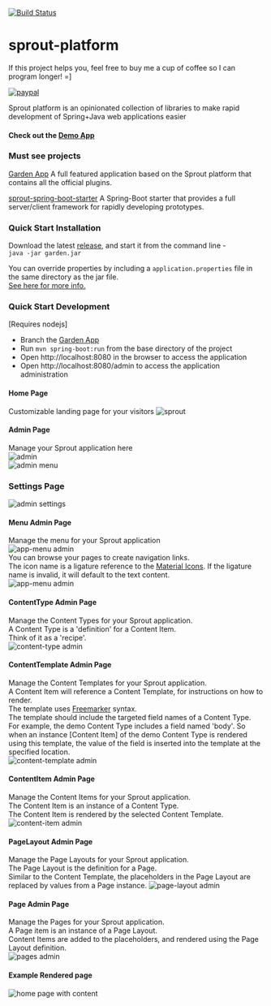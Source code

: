 [![Build Status](https://travis-ci.org/savantly-net/sprout-platform.svg?branch=master)](https://travis-ci.org/savantly-net/sprout-platform)  



# sprout-platform  

If this project helps you, feel free to buy me a cup of coffee so I can program longer! =]  

[![paypal](https://www.paypalobjects.com/en_US/i/btn/btn_donateCC_LG.gif)](https://paypal.me/Savantly)  

Sprout platform is an opinionated collection of libraries to make rapid development of Spring+Java web applications easier  

#### Check out the [Demo App](https://sprout.savantly.net/)

### Must see projects  

[Garden App]
A full featured application based on the Sprout platform that contains all the official plugins.   

[sprout-spring-boot-starter]
A Spring-Boot starter that provides a full server/client framework for rapidly developing prototypes.
  
  
### Quick Start Installation  
Download the latest [release], and start it from the command line -  
`java -jar garden.jar`  

You can override properties by including a `application.properties` file in the same directory as the jar file.  
[See here for more info.](./src/main/resources/)  


### Quick Start Development   
[Requires nodejs]  
- Branch the [Garden App]
- Run `mvn spring-boot:run` from the base directory of the project  
- Open http://localhost:8080 in the browser to access the application
- Open http://localhost:8080/admin to access the application administration

#### Home Page  
Customizable landing page for your visitors
![sprout](./examples/img/sprout-home.png)  

#### Admin Page  
Manage your Sprout application here  
![admin](./examples/img/sprout-admin.png)  
![admin menu](./examples/img/sprout-admin-menu.png)  

### Settings Page
![admin settings](./examples/img/sprout-admin-settings.png)  

#### Menu Admin Page  
Manage the menu for your Sprout application  
![app-menu admin](./examples/img/sprout-admin-app-menu.png)  
You can browse your pages to create navigation links.  
The icon name is a ligature reference to the [Material Icons]. If the ligature name is invalid, it will default to the text content.  
![app-menu admin](./examples/img/sprout-admin-app-menu-edit.png)  

#### ContentType Admin Page  
Manage the Content Types for your Sprout application.  
A Content Type is a 'definition' for a Content Item.  
Think of it as a 'recipe'.  
![content-type admin](./examples/img/sprout-admin-content-type-edit.png)  

#### ContentTemplate Admin Page  
Manage the Content Templates for your Sprout application.  
A Content Item will reference a Content Template, for instructions on how to render.  
The template uses [Freemarker] syntax.  
The template should include the targeted field names of a Content Type.  
For example, the demo Content Type includes a field named 'body'. So when an instance [Content Item] of the demo Content Type is rendered using this template, the value of the field is inserted into the template at the specified location.  
![content-template admin](./examples/img/sprout-admin-content-template-edit.png)  

#### ContentItem Admin Page  
Manage the Content Items for your Sprout application.  
The Content Item is an instance of a Content Type.  
The Content Item is rendered by the selected Content Template.  
![content-item admin](./examples/img/sprout-admin-content-item-edit.png)  

#### PageLayout Admin Page  
Manage the Page Layouts for your Sprout application.  
The Page Layout is the definition for a Page.  
Similar to the Content Template, the placeholders in the Page Layout are replaced by values from a Page instance. 
![page-layout admin](./examples/img/sprout-admin-page-layout-edit.png)  

#### Page Admin Page  
Manage the Pages for your Sprout application.  
A Page item is an instance of a Page Layout.  
Content Items are added to the placeholders, and rendered using the Page Layout definition.   
![pages admin](./examples/img/sprout-admin-page-edit.png)  

#### Example Rendered page   
![home page with content](./examples/img/sprout-home-with-page.png)  



[release]: https://github.com/savantly-net/garden/releases  
[Garden App]: https://github.com/savantly-net/garden  
[sprout-spring-boot-starter]: https://github.com/savantly-net/sprout-platform/tree/master/spring/sprout-spring-boot-starter  
[Material Icons]: https://material.io/icons/  
[Freemarker]: http://freemarker.org/

